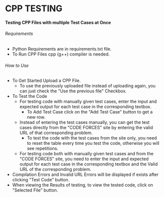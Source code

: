 # CPP TESTING

#### Testing CPP Files with multiple Test Cases at Once

###### Requirements
* Python Requirements are in requirements.txt file.
* To Run CPP Files cpp (g++) compiler is needed.

###### How to Use
* To Get Started Upload a CPP File.
    * To use the previously uploaded file instead of uploading again, you can just check the "Use the previous file" Checkbox.
* To Test the Code
    * For testing code with manually given test cases, enter the input and expected output for each test case in the corresponding textbox.
        * To Add Test Case click on the "Add Test Case" button to get a new row.
    * Instead of entering the test cases manually, you can get the test cases directly from the "CODE FORCES" site by entering the valid URL of that corresponding problem.
        * To test the code with the test cases from the site only, you need to reset the table every time you test the code, otherwise you will see repetitions.
    * For testing code both with manually given test cases and from the "CODE FORCES" site, you need to enter the input and expected output for each test case in the corresponding textbox and the Valid URL of the corresponding problem.
* Compilation Errors and Invalid URL Errors will be displayed if exists after clicking "Test Code" button.
* When viewing the Results of testing, to view the tested code, click on "Selected File" button.